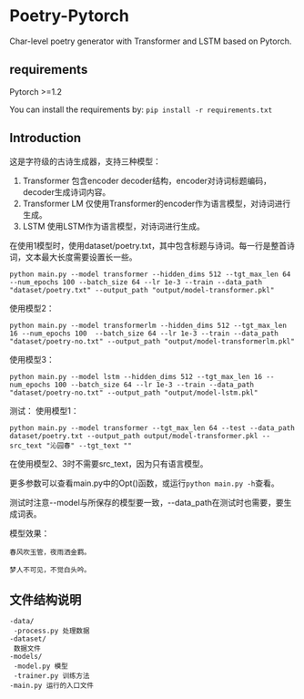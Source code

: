 # Poetry-Pytorch

Char-level poetry generator with Transformer and LSTM based on Pytorch.

## requirements
Pytorch >=1.2

You can install the requirements by:
```pip install -r requirements.txt```

## Introduction
这是字符级的古诗生成器，支持三种模型：
1. Transformer
  包含encoder decoder结构，encoder对诗词标题编码，decoder生成诗词内容。
2. Transformer LM
  仅使用Transformer的encoder作为语言模型，对诗词进行生成。
3. LSTM
  使用LSTM作为语言模型，对诗词进行生成。

在使用1模型时，使用dataset/poetry.txt，其中包含标题与诗词。每一行是整首诗词，文本最大长度需要设置长一些。
```
python main.py --model transformer --hidden_dims 512 --tgt_max_len 64 --num_epochs 100 --batch_size 64 --lr 1e-3 --train --data_path "dataset/poetry.txt" --output_path "output/model-transformer.pkl"
```

使用模型2：
```
python main.py --model transformerlm --hidden_dims 512 --tgt_max_len 16 --num_epochs 100  --batch_size 64 --lr 1e-3 --train --data_path "dataset/poetry-no.txt" --output_path "output/model-transformerlm.pkl"
```

使用模型3：
```
python main.py --model lstm --hidden_dims 512 --tgt_max_len 16 --num_epochs 100 --batch_size 64 --lr 1e-3 --train --data_path "dataset/poetry-no.txt" --output_path "output/model-lstm.pkl"
```

测试：
使用模型1：
```
python main.py --model transformer --tgt_max_len 64 --test --data_path dataset/poetry.txt --output_path output/model-transformer.pkl --src_text "沁园春" --tgt_text ""
```
在使用模型2、3时不需要src_text，因为只有语言模型。

更多参数可以查看main.py中的Opt()函数，或运行```python main.py -h```查看。

测试时注意--model与所保存的模型要一致，--data_path在测试时也需要，要生成词表。

模型效果：
```
春风吹玉管，夜雨洒金羁。

梦人不可见，不觉白头吟。
```

## 文件结构说明
```
-data/
 -process.py 处理数据
-dataset/
 数据文件
-models/
 -model.py 模型
 -trainer.py 训练方法
-main.py 运行的入口文件